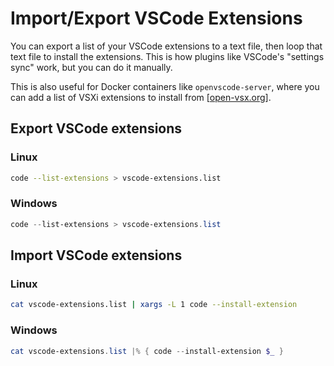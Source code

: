 # Import/Export VSCode Extensions

You can export a list of your VSCode extensions to a text file, then loop that text file to install the extensions. This is how plugins like VSCode's "settings sync" work, but you can do it manually.

This is also useful for Docker containers like `openvscode-server`, where you can add a list of VSXi extensions to install from [[open-vsx.org](https://open-vsx.org)].

## Export VSCode extensions

### Linux

```bash title="Export VSCode extensions to text file" linenums="1"
code --list-extensions > vscode-extensions.list
```

### Windows

```powershell title="Export VSCode extensions to text file" linenums="1"
code --list-extensions > vscode-extensions.list
```

## Import VSCode extensions

### Linux

```bash title="Import VSCode extensions from text file" linenums="1"
cat vscode-extensions.list | xargs -L 1 code --install-extension
```

### Windows

```powershell title="Import VSCode extensions from text file" linenums="1"
cat vscode-extensions.list |% { code --install-extension $_ }
```
